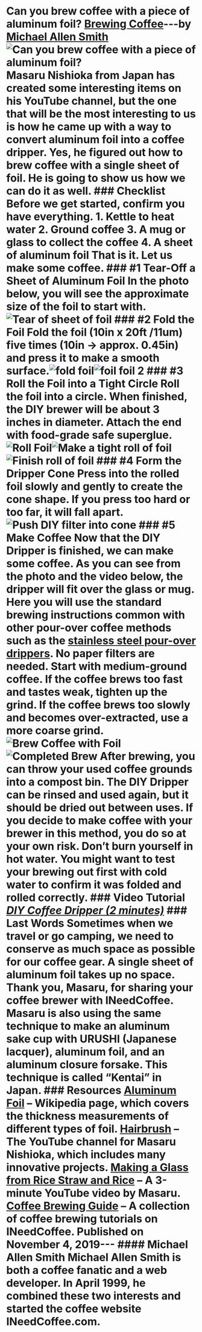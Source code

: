 # Can you brew coffee with a piece of aluminum foil? [Brewing Coffee](https://ineedcoffee.com/section/brewing-coffee/)---by [Michael Allen Smith](https://ineedcoffee.com/by/michael-allen-smith/)![Can you brew coffee with a piece of aluminum foil?](https://ineedcoffee.com/images/posts/can-you-brew-coffee-with-a-piece-of-aluminum-foil/Add-a-heading.jpg) Masaru Nishioka from Japan has created some interesting items on his YouTube channel, but the one that will be the most interesting to us is how he came up with a way to convert aluminum foil into a coffee dripper. Yes, he figured out how to brew coffee with a single sheet of foil. He is going to show us how we can do it as well. ### Checklist Before we get started, confirm you have everything. 1. Kettle to heat water 2. Ground coffee 3. A mug or glass to collect the coffee 4. A sheet of aluminum foil That is it. Let us make some coffee. ### #1 Tear-Off a Sheet of Aluminum Foil In the photo below, you will see the approximate size of the foil to start with.![Tear of sheet of foil](https://ineedcoffee.com/assets/brew-foil-1.CMUxDA4W_Z2e3cNN.webp) ### #2 Fold the Foil Fold the foil (10in x 20ft /11um) five times (10in → approx. 0.45in) and press it to make a smooth surface.![fold foil](https://ineedcoffee.com/assets/brew-foil-2.BtXlwzbv_Z1Y34A0.webp)![foil foil 2](https://ineedcoffee.com/assets/brew-foil-3.CYm8r21d_2wdqBA.webp) ### #3 Roll the Foil into a Tight Circle Roll the foil into a circle. When finished, the DIY brewer will be about 3 inches in diameter. Attach the end with food-grade safe superglue.![Roll Foil](https://ineedcoffee.com/assets/brew-foil-4.COGxjNd5_1bCXYo.webp)![Make a tight roll of foil](https://ineedcoffee.com/assets/brew-foil-5.CNqG2ePF_1AA0by.webp)![Finish roll of foil](https://ineedcoffee.com/assets/brew-foil-6.Dcf89wpF_Z2c5tw.webp) ### #4 Form the Dripper Cone Press into the rolled foil slowly and gently to create the cone shape. If you press too hard or too far, it will fall apart.![Push DIY filter into cone](https://ineedcoffee.com/assets/brew-foil-7.CxCX6iUQ_Zd9rsW.webp) ### #5 Make Coffee Now that the DIY Dripper is finished, we can make some coffee. As you can see from the photo and the video below, the dripper will fit over the glass or mug. Here you will use the standard brewing instructions common with other pour-over coffee methods such as the [stainless steel pour-over drippers](https://ineedcoffee.com/making-pour-over-coffee/). No paper filters are needed. Start with medium-ground coffee. If the coffee brews too fast and tastes weak, tighten up the grind. If the coffee brews too slowly and becomes over-extracted, use a more coarse grind.![Brew Coffee with Foil](https://ineedcoffee.com/assets/brew-foil-8.DG-zio28_ZPXmJ0.webp)![Completed Brew](https://ineedcoffee.com/assets/brew-foil-9.BN9M9ztY_8bz2q.webp) After brewing, you can throw your used coffee grounds into a compost bin. The DIY Dripper can be rinsed and used again, but it should be dried out between uses. If you decide to make coffee with your brewer in this method, you do so at your own risk. Don’t burn yourself in hot water. You might want to test your brewing out first with cold water to confirm it was folded and rolled correctly. ### Video Tutorial [_DIY Coffee Dripper (2 minutes)_](https://www.youtube.com/watch?v=vMgpq954-Xg) ### Last Words Sometimes when we travel or go camping, we need to conserve as much space as possible for our coffee gear. A single sheet of aluminum foil takes up no space. Thank you, Masaru, for sharing your coffee brewer with INeedCoffee. Masaru is also using the same technique to make an aluminum sake cup with URUSHI (Japanese lacquer), aluminum foil, and an aluminum closure forsake. This technique is called “Kentai” in Japan. ### Resources [Aluminum Foil](https://en.wikipedia.org/wiki/Aluminium_foil) – Wikipedia page, which covers the thickness measurements of different types of foil. [Hairbrush](https://www.youtube.com/channel/UCFkuI-o7-bcZK0TTIYc6isg) – The YouTube channel for Masaru Nishioka, which includes many innovative projects. [Making a Glass from Rice Straw and Rice](https://www.youtube.com/watch?v=2QqRwbvBtBE) – A 3-minute YouTube video by Masaru. [Coffee Brewing Guide](https://ineedcoffee.com/coffee-brewing-guide/) – A collection of coffee brewing tutorials on INeedCoffee. Published on November 4, 2019--- #### Michael Allen Smith Michael Allen Smith is both a coffee fanatic and a web developer. In April 1999, he combined these two interests and started the coffee website INeedCoffee.com.